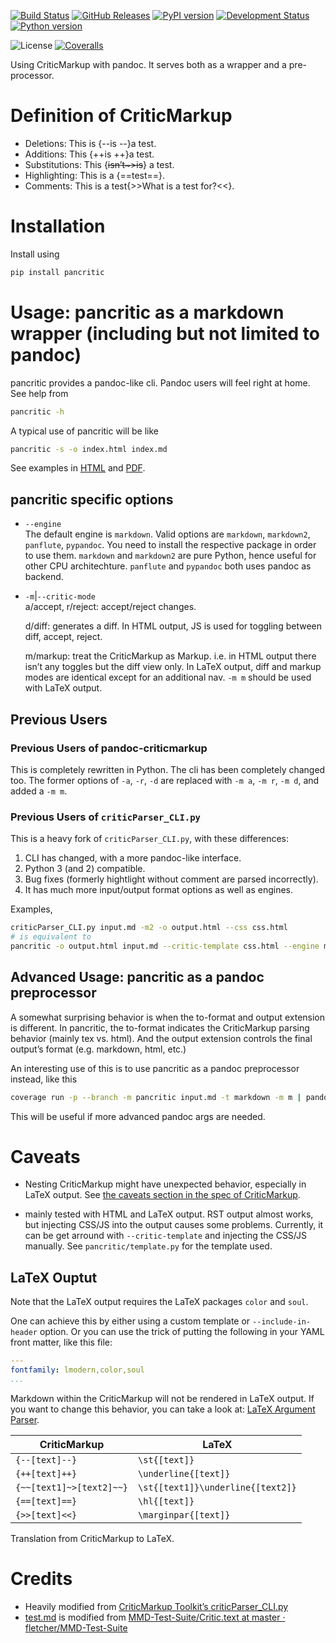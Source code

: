<!--This README is auto-generated from `docs/README.md`. Do not edit this file directly.-->

[![Build
Status](https://travis-ci.org/ickc/pancritic.svg?branch=master)](https://travis-ci.org/ickc/pancritic)
[![GitHub
Releases](https://img.shields.io/github/tag/ickc/pancritic.svg?label=github+release)](https://github.com/ickc/pancritic/releases)
[![PyPI
version](https://img.shields.io/pypi/v/pancritic.svg)](https://pypi.python.org/pypi/pancritic/)
[![Development
Status](https://img.shields.io/pypi/status/pancritic.svg)](https://pypi.python.org/pypi/pancritic/)
[![Python
version](https://img.shields.io/pypi/pyversions/pancritic.svg)](https://pypi.python.org/pypi/pancritic/)
<!-- [![Downloads](https://img.shields.io/pypi/dm/pancritic.svg)](https://pypi.python.org/pypi/pancritic/) -->
![License](https://img.shields.io/pypi/l/pancritic.svg)
[![Coveralls](https://img.shields.io/coveralls/ickc/pancritic.svg)](https://coveralls.io/github/ickc/pancritic)
<!-- [![Scrutinizer](https://img.shields.io/scrutinizer/g/ickc/pancritic.svg)](https://scrutinizer-ci.com/g/ickc/pancritic/) -->

Using CriticMarkup with pandoc. It serves both as a wrapper and a
pre-processor.

# Definition of CriticMarkup

  - Deletions: This is {--is --}a test.
  - Additions: This {++is ++}a test.
  - Substitutions: This {~~isn’t~\>is~~} a test.
  - Highlighting: This is a {==test==}.
  - Comments: This is a test{\>\>What is a test for?\<\<}.

# Installation

Install
using

``` bash
pip install pancritic
```

# Usage: pancritic as a markdown wrapper (including but not limited to pandoc)

pancritic provides a pandoc-like cli. Pandoc users will feel right at
home. See help from

``` bash
pancritic -h
```

A typical use of pancritic will be like

``` bash
pancritic -s -o index.html index.md
```

See examples in [HTML](example.html) and [PDF](example.pdf).

## pancritic specific options

  - `--engine`  
    The default engine is `markdown`. Valid options are `markdown`,
    `markdown2`, `panflute`, `pypandoc`. You need to install the
    respective package in order to use them. `markdown` and `markdown2`
    are pure Python, hence useful for other CPU architechture.
    `panflute` and `pypandoc` both uses pandoc as backend.

  - `-m`|`--critic-mode`  
    a/accept, r/reject: accept/reject changes.
    
    d/diff: generates a diff. In HTML output, JS is used for toggling
    between diff, accept, reject.
    
    m/markup: treat the CriticMarkup as Markup. i.e. in HTML output
    there isn’t any toggles but the diff view only. In LaTeX output,
    diff and markup modes are identical except for an additional nav.
    `-m m` should be used with LaTeX output.

## Previous Users

### Previous Users of pandoc-criticmarkup

This is completely rewritten in Python. The cli has been completely
changed too. The former options of `-a`, `-r`, `-d` are replaced with
`-m a`, `-m r`, `-m d`, and added a `-m m`.

### Previous Users of `criticParser_CLI.py`

This is a heavy fork of `criticParser_CLI.py`, with these differences:

1.  CLI has changed, with a more pandoc-like interface.
2.  Python 3 (and 2) compatible.
3.  Bug fixes (formerly hightlight without comment are parsed
    incorrectly).
4.  It has much more input/output format options as well as engines.

Examples,

``` bash
criticParser_CLI.py input.md -m2 -o output.html --css css.html
# is equivalent to
pancritic -o output.html input.md --critic-template css.html --engine markdown2
```

## Advanced Usage: pancritic as a pandoc preprocessor

A somewhat surprising behavior is when the to-format and output
extension is different. In pancritic, the to-format indicates the
CriticMarkup parsing behavior (mainly tex vs. html). And the output
extension controls the final output’s format (e.g. markdown, html, etc.)

An interesting use of this is to use pancritic as a pandoc preprocessor
instead, like
this

``` bash
coverage run -p --branch -m pancritic input.md -t markdown -m m | pandoc -s -o output.html
```

This will be useful if more advanced pandoc args are needed.

# Caveats

  - Nesting CriticMarkup might have unexpected behavior, especially in
    LaTeX output. See [the caveats section in the spec of
    CriticMarkup](http://criticmarkup.com/spec.php#caveats).

  - mainly tested with HTML and LaTeX output. RST output almost works,
    but injecting CSS/JS into the output causes some problems.
    Currently, it can be get arround with `--critic-template` and
    injecting the CSS/JS manually. See `pancritic/template.py` for the
    template used.

## LaTeX Ouptut

Note that the LaTeX output requires the LaTeX packages `color` and
`soul`.

One can achieve this by either using a custom template or
`--include-in-header` option. Or you can use the trick of putting the
following in your YAML front matter, like this file:

``` yaml
---
fontfamily: lmodern,color,soul
...
```

Markdown within the CriticMarkup will not be rendered in LaTeX output.
If you want to change this behavior, you can take a look at: [LaTeX
Argument
Parser](https://gist.github.com/mpickering/f1718fcdc4c56273ed52).

| CriticMarkup             | LaTeX                             |
| ------------------------ | --------------------------------- |
| `{--[text]--}`           | `\st{[text]}`                     |
| `{++[text]++}`           | `\underline{[text]}`              |
| `{~~[text1]~>[text2]~~}` | `\st{[text1]}\underline{[text2]}` |
| `{==[text]==}`           | `\hl{[text]}`                     |
| `{>>[text]<<}`           | `\marginpar{[text]}`              |

Translation from CriticMarkup to LaTeX.

# Credits

  - Heavily modified from [CriticMarkup Toolkit’s
    criticParser\_CLI.py](http://criticmarkup.com/services.php)
  - [test.md](test.md) is modified from [MMD-Test-Suite/Critic.text at
    master ·
    fletcher/MMD-Test-Suite](https://github.com/fletcher/MMD-Test-Suite/blob/master/CriticMarkup/Critic.text)
